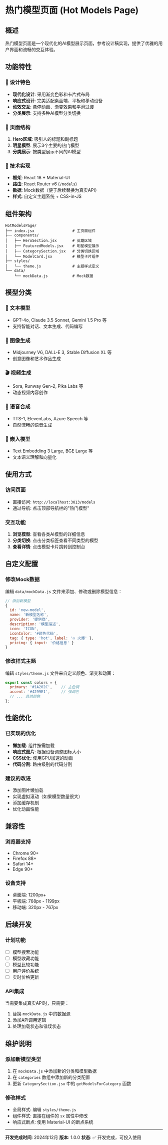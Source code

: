 # 热门模型页面 (Hot Models Page)

## 概述
热门模型页面是一个现代化的AI模型展示页面，参考设计稿实现，提供了优雅的用户界面和流畅的交互体验。

## 功能特性

### 🎨 设计特色
- **现代化设计**: 采用渐变色彩和卡片式布局
- **响应式设计**: 完美适配桌面端、平板和移动设备
- **动效交互**: 悬停动画、渐变效果和平滑过渡
- **分类展示**: 支持多种AI模型分类切换

### 📱 页面结构
1. **Hero区域**: 吸引人的标题和副标题
2. **明星模型**: 展示3个主要的热门模型
3. **分类展示**: 按类型展示不同的AI模型

### 🔧 技术实现
- **框架**: React 18 + Material-UI
- **路由**: React Router v6 (`/models`)
- **数据**: Mock数据（便于后续替换为真实API）
- **样式**: 自定义主题系统 + CSS-in-JS

## 组件架构

```
HotModelsPage/
├── index.jsx                 # 主页面组件
├── components/
│   ├── HeroSection.jsx       # 英雄区域
│   ├── FeaturedModels.jsx    # 明星模型展示
│   ├── CategorySection.jsx   # 分类切换区域
│   └── ModelCard.jsx         # 模型卡片组件
├── styles/
│   └── theme.js              # 主题样式定义
└── data/
    └── mockData.js           # Mock数据
```

## 模型分类

### 📝 文本模型
- GPT-4o, Claude 3.5 Sonnet, Gemini 1.5 Pro 等
- 支持智能对话、文本生成、代码编写

### 🎨 图像生成
- Midjourney V6, DALL-E 3, Stable Diffusion XL 等
- 创意图像和艺术作品生成

### 🎬 视频生成
- Sora, Runway Gen-2, Pika Labs 等
- 动态视频内容创作

### 🎵 语音合成
- TTS-1, ElevenLabs, Azure Speech 等
- 自然流畅的语音生成

### 🔗 嵌入模型
- Text Embedding 3 Large, BGE Large 等
- 文本语义理解和向量化

## 使用方式

### 访问页面
- 直接访问: `http://localhost:3013/models`
- 通过导航: 点击顶部导航栏的"热门模型"

### 交互功能
1. **浏览模型**: 查看各类AI模型的详细信息
2. **分类切换**: 点击分类标签查看不同类型的模型
3. **查看详情**: 点击模型卡片跳转到控制台

## 自定义配置

### 修改Mock数据
编辑 `data/mockData.js` 文件来添加、修改或删除模型信息：

```javascript
// 添加新模型
{
  id: 'new-model',
  name: '新模型名称',
  provider: '提供商',
  description: '模型描述',
  icon: 'ICON',
  iconColor: '#颜色代码',
  tag: { type: 'hot', label: '🔥 火爆' },
  pricing: { input: '价格信息' }
}
```

### 修改样式主题
编辑 `styles/theme.js` 文件来自定义颜色、渐变和动画：

```javascript
export const colors = {
  primary: '#1A202C',    // 主色调
  accent: '#4299E1',     // 强调色
  // ... 其他颜色
};
```

## 性能优化

### 已实现的优化
- **懒加载**: 组件按需加载
- **响应式图片**: 根据设备调整图标大小
- **CSS优化**: 使用GPU加速的动画
- **代码分割**: 路由级别的代码分割

### 建议的改进
- 添加图片懒加载
- 实现虚拟滚动（如果模型数量很大）
- 添加缓存机制
- 优化动画性能

## 兼容性

### 浏览器支持
- Chrome 90+
- Firefox 88+
- Safari 14+
- Edge 90+

### 设备支持
- 桌面端: 1200px+
- 平板端: 768px - 1199px
- 移动端: 320px - 767px

## 后续开发

### 计划功能
- [ ] 模型搜索功能
- [ ] 模型收藏功能
- [ ] 模型比较功能
- [ ] 用户评价系统
- [ ] 实时价格更新

### API集成
当需要集成真实API时，只需要：
1. 替换 `mockData.js` 中的数据源
2. 添加API调用逻辑
3. 处理加载状态和错误状态

## 维护说明

### 添加新模型类型
1. 在 `mockData.js` 中添加新的分类和模型数据
2. 在 `categories` 数组中添加新的分类配置
3. 更新 `CategorySection.jsx` 中的 `getModelsForCategory` 函数

### 修改样式
- 全局样式: 编辑 `styles/theme.js`
- 组件样式: 直接在组件的 `sx` 属性中修改
- 响应式断点: 使用 Material-UI 的断点系统

---

**开发完成时间**: 2024年12月
**版本**: 1.0.0
**状态**: ✅ 开发完成，可投入使用
